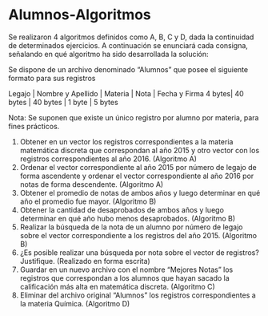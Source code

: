 # Alumnos-Algoritmos

Se realizaron 4 algoritmos definidos como A, B, C y D, dada la continuidad de determinados 
ejercicios. A continuación se enunciará cada consigna, señalando en qué algoritmo 
ha sido desarrollada la solución:

Se dispone de un archivo denominado “Alumnos” que posee el siguiente formato para sus 
registros


Legajo | Nombre y Apellido  |    Materia     |  Nota     | Fecha y Firma
4 bytes|    40 bytes        |   40 bytes     |  1 byte   |  5 bytes


Nota: Se suponen que existe un único registro por alumno por materia, para fines 
prácticos.


1) Obtener en un vector los registros correspondientes a la materia matemática discreta que 
correspondan al año 2015 y otro vector con los registros correspondientes al año 2016. 
(Algoritmo A)
2) Ordenar el vector correspondiente al año 2015 por número de legajo de forma ascendente 
y ordenar el vector correspondiente al año 2016 por notas de forma descendente. (Algoritmo 
A)
3) Obtener el promedio de notas de ambos años y luego determinar en qué año el promedio fue mayor. (Algoritmo B)
4) Obtener la cantidad de desaprobados de ambos años y luego determinar en qué año hubo 
menos desaprobados. (Algoritmo B)
5) Realizar la búsqueda de la nota de un alumno por número de legajo sobre el vector 
correspondiente a los registros del año 2015. (Algoritmo B)
6) ¿Es posible realizar una búsqueda por nota sobre el vector de registros? Justifique. 
(Realizado en forma escrita)
7) Guardar en un nuevo archivo con el nombre “Mejores Notas” los registros que 
correspondan a los alumnos que hayan sacado la calificación más alta en matemática 
discreta. (Algoritmo C)
8) Eliminar del archivo original “Alumnos” los registros correspondientes a la materia 
Química. (Algoritmo D)
